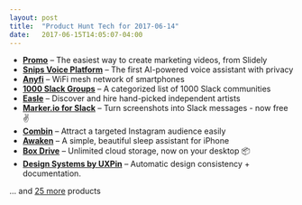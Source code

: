 ```yaml
---
layout: post
title:  "Product Hunt Tech for 2017-06-14"
date:   2017-06-15T14:05:07-04:00
---
```


* **[Promo](https://www.producthunt.com/posts/promo?utm_campaign=producthunt-api&utm_medium=api&utm_source=Application%3A+Daily+Digest+RSS+%28ID%3A+3202%29)** – The easiest way to create marketing videos, from Slidely
* **[Snips Voice Platform](https://www.producthunt.com/posts/snips-voice-platform?utm_campaign=producthunt-api&utm_medium=api&utm_source=Application%3A+Daily+Digest+RSS+%28ID%3A+3202%29)** – The first AI-powered voice assistant with privacy
* **[Anyfi](https://www.producthunt.com/posts/anyfi?utm_campaign=producthunt-api&utm_medium=api&utm_source=Application%3A+Daily+Digest+RSS+%28ID%3A+3202%29)** – WiFi mesh network of smartphones
* **[1000 Slack Groups](https://www.producthunt.com/posts/1000-slack-groups?utm_campaign=producthunt-api&utm_medium=api&utm_source=Application%3A+Daily+Digest+RSS+%28ID%3A+3202%29)** – A categorized list of 1000 Slack communities
* **[Easle](https://www.producthunt.com/posts/easle?utm_campaign=producthunt-api&utm_medium=api&utm_source=Application%3A+Daily+Digest+RSS+%28ID%3A+3202%29)** – Discover and hire hand-picked independent artists
* **[Marker.io for Slack](https://www.producthunt.com/posts/marker-io-for-slack?utm_campaign=producthunt-api&utm_medium=api&utm_source=Application%3A+Daily+Digest+RSS+%28ID%3A+3202%29)** – Turn screenshots into Slack messages - now free ✌️
* **[Combin](https://www.producthunt.com/posts/combin-2?utm_campaign=producthunt-api&utm_medium=api&utm_source=Application%3A+Daily+Digest+RSS+%28ID%3A+3202%29)** – Attract a targeted Instagram audience easily
* **[Awaken](https://www.producthunt.com/posts/awaken-2?utm_campaign=producthunt-api&utm_medium=api&utm_source=Application%3A+Daily+Digest+RSS+%28ID%3A+3202%29)** – A simple, beautiful sleep assistant for iPhone
* **[Box Drive](https://www.producthunt.com/posts/box-drive?utm_campaign=producthunt-api&utm_medium=api&utm_source=Application%3A+Daily+Digest+RSS+%28ID%3A+3202%29)** – Unlimited cloud storage, now on your desktop 📦
* **[Design Systems by UXPin](https://www.producthunt.com/posts/design-systems-by-uxpin?utm_campaign=producthunt-api&utm_medium=api&utm_source=Application%3A+Daily+Digest+RSS+%28ID%3A+3202%29)** – Automatic design consistency + documentation.

… and [25 more](https://www.producthunt.com/tech) products